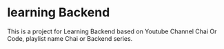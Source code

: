 # learning Backend 

This is a project for Learning Backend based on Youtube Channel Chai Or Code, playlist name Chai or Backend series.